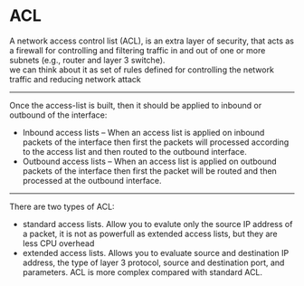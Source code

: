 # ACL
A network access control list (ACL), is an extra layer of security, that acts as a firewall for controlling and filtering traffic in and out of one or more subnets (e.g., router and layer 3 switche).<br>
we can think about it as set of rules defined for controlling the network traffic and reducing network attack<br>

---

Once the access-list is built, then it should be applied to inbound or outbound of the interface:

* Inbound access lists – When an access list is applied on inbound packets of the interface then first the packets will processed according to the access list and then routed to the outbound interface.
* Outbound access lists – When an access list is applied on outbound packets of the interface then first the packet will be routed and then processed at the outbound interface.


---
There are two types of ACL:
* standard access lists. Allow you to evalute only the source IP address of a packet, it is not as powerfull as extended access lists, but they are less CPU overhead
* extended access lists. Allows you to evaluate source and destination IP address, the type of layer 3 protocol, source and destination port, and parameters. ACL is more complex compared with standard ACL.